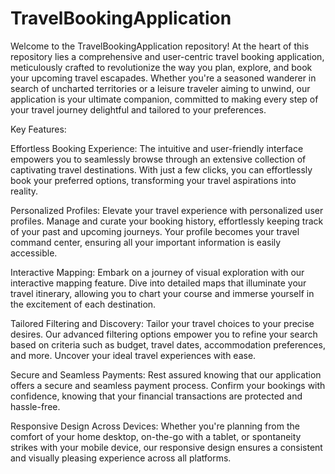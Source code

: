 
   # TravelBookingApplication

Welcome to the TravelBookingApplication repository! At the heart of this repository lies a comprehensive and user-centric travel booking application, meticulously crafted to revolutionize the way you plan, explore, and book your upcoming travel escapades. Whether you're a seasoned wanderer in search of uncharted territories or a leisure traveler aiming to unwind, our application is your ultimate companion, committed to making every step of your travel journey delightful and tailored to your preferences.

Key Features:

Effortless Booking Experience: The intuitive and user-friendly interface empowers you to seamlessly browse through an extensive collection of captivating travel destinations. With just a few clicks, you can effortlessly book your preferred options, transforming your travel aspirations into reality.

Personalized Profiles: Elevate your travel experience with personalized user profiles. Manage and curate your booking history, effortlessly keeping track of your past and upcoming journeys. Your profile becomes your travel command center, ensuring all your important information is easily accessible.

Interactive Mapping: Embark on a journey of visual exploration with our interactive mapping feature. Dive into detailed maps that illuminate your travel itinerary, allowing you to chart your course and immerse yourself in the excitement of each destination.

Tailored Filtering and Discovery: Tailor your travel choices to your precise desires. Our advanced filtering options empower you to refine your search based on criteria such as budget, travel dates, accommodation preferences, and more. Uncover your ideal travel experiences with ease.

Secure and Seamless Payments: Rest assured knowing that our application offers a secure and seamless payment process. Confirm your bookings with confidence, knowing that your financial transactions are protected and hassle-free.

Responsive Design Across Devices: Whether you're planning from the comfort of your home desktop, on-the-go with a tablet, or spontaneity strikes with your mobile device, our responsive design ensures a consistent and visually pleasing experience across all platforms.